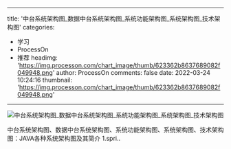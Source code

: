 
---
title: '中台系统架构图_数据中台系统架构图_系统功能架构图_系统架构图_技术架构图'
categories: 
 - 学习
 - ProcessOn
 - 推荐
headimg: 'https://img.processon.com/chart_image/thumb/623362b8637689082f049948.png'
author: ProcessOn
comments: false
date: 2022-03-24 10:24:16
thumbnail: 'https://img.processon.com/chart_image/thumb/623362b8637689082f049948.png'
---

<div>   
<img class="thumb" alt="中台系统架构图_数据中台系统架构图_系统功能架构图_系统架构图_技术架构图" src="https://img.processon.com/chart_image/thumb/623362b8637689082f049948.png" referrerpolicy="no-referrer">
<p>中台系统架构图、数据中台系统架构图、系统功能架构图、系统架构图、技术架构图：JAVA各种系统架构图及其简介 1.spri..</p>  
</div>
            